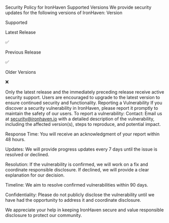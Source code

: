 Security Policy for IronHaven
Supported Versions
We provide security updates for the following versions of IronHaven:
Version

Supported

Latest Release

:white_check_mark:

Previous Release

:white_check_mark:

Older Versions

:x:

Only the latest release and the immediately preceding release receive active security support. Users are encouraged to upgrade to the latest version to ensure continued security and functionality.
Reporting a Vulnerability
If you discover a security vulnerability in IronHaven, please report it promptly to maintain the safety of our users. To report a vulnerability:
Contact: Email us at security@ironhaven.io with a detailed description of the vulnerability, including the affected version(s), steps to reproduce, and potential impact.

Response Time: You will receive an acknowledgment of your report within 48 hours.

Updates: We will provide progress updates every 7 days until the issue is resolved or declined.

Resolution: If the vulnerability is confirmed, we will work on a fix and coordinate responsible disclosure. If declined, we will provide a clear explanation for our decision.

Timeline: We aim to resolve confirmed vulnerabilities within 90 days.

Confidentiality: Please do not publicly disclose the vulnerability until we have had the opportunity to address it and coordinate disclosure.

We appreciate your help in keeping IronHaven secure and value responsible disclosure to protect our community.

